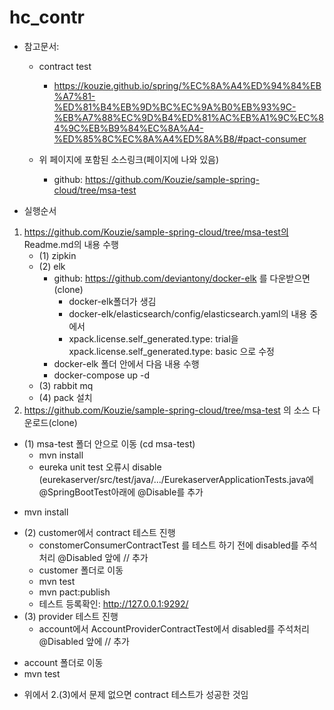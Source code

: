 # hc_contr

* 참고문서:
  * contract test
    * https://kouzie.github.io/spring/%EC%8A%A4%ED%94%84%EB%A7%81-%ED%81%B4%EB%9D%BC%EC%9A%B0%EB%93%9C-%EB%A7%88%EC%9D%B4%ED%81%AC%EB%A1%9C%EC%84%9C%EB%B9%84%EC%8A%A4-%ED%85%8C%EC%8A%A4%ED%8A%B8/#pact-consumer

  * 위 페이지에 포함된 소스링크(페이지에 나와 있음)
    * github: https://github.com/Kouzie/sample-spring-cloud/tree/msa-test

* 실행순서
1. https://github.com/Kouzie/sample-spring-cloud/tree/msa-test의 Readme.md의 내용 수행
   * (1) zipkin
   * (2) elk
      * github: https://github.com/deviantony/docker-elk 를 다운받으면(clone)
        * docker-elk폴더가 생김
        * docker-elk/elasticsearch/config/elasticsearch.yaml의 내용 중에서
        * xpack.license.self_generated.type: trial을 xpack.license.self_generated.type: basic 으로 수정
      * docker-elk 폴더 안에서 다음 내용 수행
       * docker-compose up -d 
   * (3) rabbit mq
   * (4) pack 설치
2. https://github.com/Kouzie/sample-spring-cloud/tree/msa-test 의 소스 다운로드(clone)
  * (1) msa-test 폴더 안으로 이동 (cd msa-test)
    - mvn install
    - eureka unit test 오류시 disable (eurekaserver/src/test/java/.../EurekaserverApplicationTests.java에 @SpringBootTest아래에 @Disable를 추가
   - mvn install
  * (2) customer에서 contract 테스트 진행   
    - constomerConsumerContractTest 를 테스트 하기 전에 disabled를 주석처리 @Disabled 앞에 // 추가
    - customer 폴더로 이동
    - mvn test
    - mvn pact:publish
    - 테스트 등록확인: http://127.0.0.1:9292/
  * (3) provider 테스트 진행
    - account에서 AccountProviderContractTest에서 disabled를 주석처리 @Disabled 앞에 // 추가
   - account 폴더로 이동
   - mvn test

* 위에서 2.(3)에서 문제 없으면 contract 테스트가 성공한 것임
